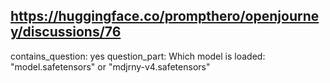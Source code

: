 ## https://huggingface.co/prompthero/openjourney/discussions/76

contains_question: yes
question_part: Which model is loaded:  "model.safetensors" or "mdjrny-v4.safetensors"